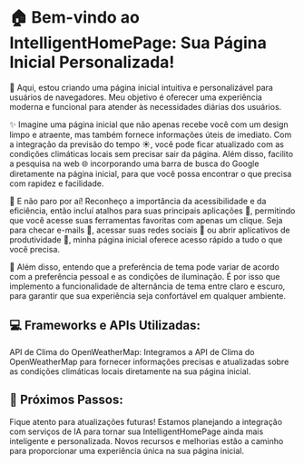 # 🏠 Bem-vindo ao IntelligentHomePage: Sua Página Inicial Personalizada!

🚀 Aqui, estou criando uma página inicial intuitiva e personalizável para usuários de navegadores. Meu objetivo é oferecer uma experiência moderna e funcional para atender às necessidades diárias dos usuários.

✨ Imagine uma página inicial que não apenas recebe você com um design limpo e atraente, mas também fornece informações úteis de imediato. Com a integração da previsão do tempo ☀️, você pode ficar atualizado com as condições climáticas locais sem precisar sair da página. Além disso, facilito a pesquisa na web 🌐 incorporando uma barra de busca do Google diretamente na página inicial, para que você possa encontrar o que precisa com rapidez e facilidade.

🚀 E não paro por aí! Reconheço a importância da acessibilidade e da eficiência, então incluí atalhos para suas principais aplicações 📱, permitindo que você acesse suas ferramentas favoritas com apenas um clique. Seja para checar e-mails 📧, acessar suas redes sociais 📲 ou abrir aplicativos de produtividade 💼, minha página inicial oferece acesso rápido a tudo o que você precisa.

🌙 Além disso, entendo que a preferência de tema pode variar de acordo com a preferência pessoal e as condições de iluminação. É por isso que implemento a funcionalidade de alternância de tema entre claro e escuro, para garantir que sua experiência seja confortável em qualquer ambiente.

## 💻 Frameworks e APIs Utilizadas:
API de Clima do OpenWeatherMap: Integramos a API de Clima do OpenWeatherMap para fornecer informações precisas e atualizadas sobre as condições climáticas locais diretamente na sua página inicial.

## 🤖 Próximos Passos:

Fique atento para atualizações futuras! Estamos planejando a integração com serviços de IA para tornar sua IntelligentHomePage ainda mais inteligente e personalizada. Novos recursos e melhorias estão a caminho para proporcionar uma experiência única na sua página inicial.
